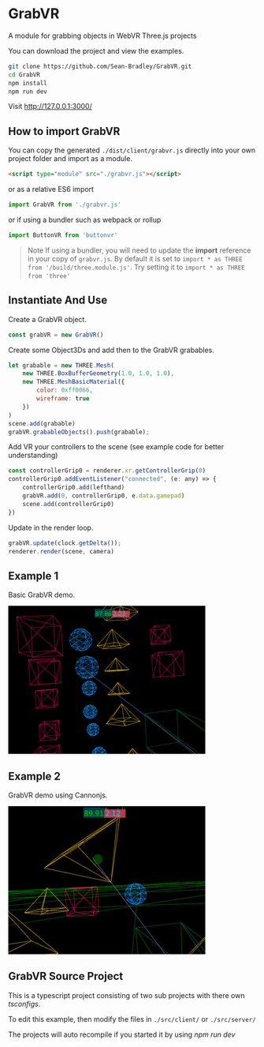 # GrabVR

A module for grabbing objects in WebVR Three.js projects

You can download the project and view the examples.

``` bash
git clone https://github.com/Sean-Bradley/GrabVR.git
cd GrabVR
npm install
npm run dev
```

Visit http://127.0.0.1:3000/

## How to import GrabVR

You can copy the generated `./dist/client/grabvr.js` directly into your own project folder and import as a module.

``` html
<script type="module" src="./grabvr.js"></script>
```

or as a relative ES6 import

``` javascript
import GrabVR from './grabvr.js'
```

or if using a bundler such as webpack or rollup

``` javascript
import ButtonVR from 'buttonvr'
```

> Note
If using a bundler, you will need to update the **import** reference in your copy of `grabvr.js`. By default it is set to ```import * as THREE from '/build/three.module.js'```. Try setting it to ```import * as THREE from 'three'```

## Instantiate And Use

Create a GrabVR object.

```javascript
const grabVR = new GrabVR()
```

Create some Object3Ds and add then to the GrabVR grabables.

```javascript
let grabable = new THREE.Mesh(
    new THREE.BoxBufferGeometry(1.0, 1.0, 1.0),
    new THREE.MeshBasicMaterial({
        color: 0xff0066,
        wireframe: true
    })
)
scene.add(grabable)
grabVR.grabableObjects().push(grabable);
```

Add VR your controllers to the scene (see example code for better understanding)

```javascript
const controllerGrip0 = renderer.xr.getControllerGrip(0)
controllerGrip0.addEventListener("connected", (e: any) => {
    controllerGrip0.add(lefthand)
    grabVR.add(0, controllerGrip0, e.data.gamepad)
    scene.add(controllerGrip0)
})
```

Update in the render loop.

```javascript
grabVR.update(clock.getDelta());
renderer.render(scene, camera)
```

## Example 1

Basic GrabVR demo.

[![GrabVR Example 1](./dist/client/img/grabvr-1.gif)](https://sbcode.net/threejs/grabvr-1/)

## Example 2

GrabVR demo using Cannonjs.

[![GrabVR Example 2](./dist/client/img/grabvr-2.gif)](https://sbcode.net/threejs/grabvr-2/)

## GrabVR Source Project

This is a typescript project consisting of two sub projects with there own *tsconfigs*.

To edit this example, then modify the files in `./src/client/` or `./src/server/`

The projects will auto recompile if you started it by using *npm run dev*